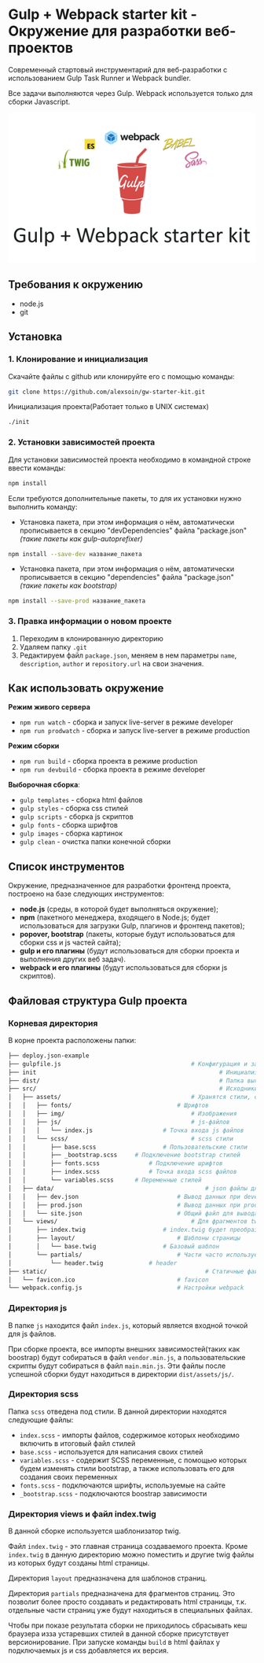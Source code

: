 # Gulp + Webpack starter kit - Окружение для разработки веб-проектов

Современный стартовый инструментарий для веб-разработки с использованием Gulp Task Runner и Webpack bundler.

Все задачи выполняются через Gulp. Webpack используется только для сборки Javascript.

![](src/assets/img/gwst.png)

## Требования к окружению

- node.js
- git

## Установка

### 1. Клонирование и инициализация

Скачайте файлы с github или клонируйте его c помощью команды:

```bash
git clone https://github.com/alexsoin/gw-starter-kit.git
```

Инициализация проекта(Работает только в UNIX системах)

```bash
./init
```

### 2. Установки зависимостей проекта

Для установки зависимостей проекта необходимо в командной строке ввести команды:

```bash
npm install
```

Если требуются дополнительные пакеты, то для их установки нужно выполнить команду:

- Установка пакета, при этом информация о нём, автоматически прописывается в секцию "devDependencies" файла "package.json" _(такие пакеты как gulp-autoprefixer)_

```bash
npm install --save-dev название_пакета
```

- Установка пакета, при этом информация о нём, автоматически прописывается в секцию "dependencies" файла "package.json" _(такие пакеты как bootstrap)_

```bash
npm install --save-prod название_пакета
```

### 3. Правка информации о новом проекте

1. Переходим в клонированную директорию
2. Удаляем папку `.git`
3. Редактируем файл `package.json`, меняем в нем параметры `name`, `description`, `author` и `repository.url` на свои значения.

## Как использовать окружение

**Режим живого сервера**

- `npm run watch` - сборка и запуск live-server в режиме developer
- `npm run prodwatch` - сборка и запуск live-server в режиме production

**Режим сборки**

- `npm run build` - сборка проекта в режиме production
- `npm run devbuild` - сборка проекта в режиме developer

**Выборочная сборка**:

- `gulp templates` - сборка html файлов
- `gulp styles` - сборка css стилей
- `gulp scripts` - сборка js скриптов
- `gulp fonts` - сборка шрифтов
- `gulp images` - сборка картинок
- `gulp clean` - очистка папки конечной сборки

## Список инструментов

Окружение, предназначенное для разработки фронтенд проекта, построено на базе следующих инструментов:

- **node.js** (среды, в которой будет выполняться окружение);
- **npm** (пакетного менеджера, входящего в Node.js; будет использоваться для загрузки Gulp, плагинов и фронтенд пакетов);
- **popover, bootstrap** (пакеты, которые будут использоваться для сборки css и js частей сайта);
- **gulp и его плагины** (будут использоваться для сборки проекта и выполнения других веб задач).
- **webpack и его плагины** (будут использоваться для сборки js скриптов).

## Файловая структура Gulp проекта

### Корневая директория

В корне проекта расположены папки:

```bash
├── deploy.json-example
├── gulpfile.js										# Конфигурация и задачи Gulpfile
├── init													# Инициализатор проекта
├── dist/													# Папка выгрузки проекта
├── src/													# Исходники
│   ├── assets/										# Хранятся стили, скрипты и тд
│   │   ├── fonts/								# Шрифтов
│   │   ├── img/									# Изображения
│   │   ├── js/										# js-файлов
│   │   │   └── index.js					# Точка входа js файлов
│   │   └── scss/									# scss стили
│   │       ├── base.scss					# Пользовательские стили
│   │       ├── _bootstrap.scss		# Подключение bootstrap стилей
│   │       ├── fonts.scss				# Подключение шрифтов
│   │       ├── index.scss				# Точка входа scss файлов
│   │       └── variables.scss		# Переменные стилей
│   ├── data/											# json файлы для вывода данных при разработке
│   │   ├── dev.json							# Вывод данных при develop разработке
│   │   ├── prod.json							# Вывод данных при production разработке
│   │   └── site.json							# Общий файл для вывода данных
│   └── views/										# Для фрагментов twig файлов
│       ├── index.twig						# index.twig будет преобразован в index.html страницу
│       ├── layout/								# Шаблоны страницы
│       │   └── base.twig					# Базовый шаблон
│       └── partials/							# Части часто используемого кода на страницах
│           └── header.twig				# header
├── static/												# Статичные файлы, которые будут просто перенесены в dist
│   └── favicon.ico								# favicon
└── webpack.config.js							# Настройки webpack
```

### Директория js

В папке `js` находится файл `index.js`, который является входной точкой для js файлов.

При сборке проекта, все импорты внешних зависимостей(таких как boostrap) будут собираться в файл `vendor.min.js`, а пользовательские скрипты будут собираться в файл `main.min.js`. Эти файлы после успешной сборки будут находиться в директории `dist/assets/js/`.

### Директория scss

Папка `scss` отведена под стили. В данной директории находятся следующие файлы:

- `index.scss` - импорты файлов, содержимое которых необходимо включить в итоговый файл стилей
- `base.scss` - используется для написания своих стилей
- `variables.scss` - содержит SCSS переменные, с помощью которых будем изменять стили bootstrap, а также использовать его для создания своих переменных
- `fonts.scss` - подключаются шрифты, используемые на сайте
- `_bootstrap.scss` - подключаются boostrap зависимости

### Директория views и файл index.twig

В данной сборке используется шаблонизатор twig.

Файл `index.twig` - это главная страница создаваемого проекта. Кроме `index.twig` в данную директорию можно поместить и другие twig файлы из которых будут созданы html страницы.

Директория `layout` предназначена для шаблонов страниц.

Директория `partials` предназначена для фрагментов страниц. Это позволит более просто создавать и редактировать html страницы, т.к. отдельные части страниц уже будут находиться в специальных файлах.

Чтобы при показе результата сборки не приходилось сбрасывать кеш браузера изза устаревших стилей в данной сборке присутствует версионирование. При запуске команды `build` в html файлах у подключаемых js и css добавляется их версия.
